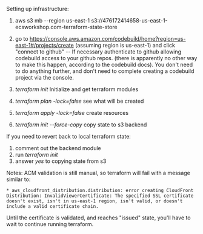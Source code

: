 Setting up infrastructure:

1. aws s3 mb --region us-east-1 s3://476172414658-us-east-1-ecsworkshop.com-terraform-state-store
1. go to https://console.aws.amazon.com/codebuild/home?region=us-east-1#/projects/create (assuming region is us-east-1)
and click "connect to github" -- If necessary authenticate to github allowing codebuild access to your github repos.
(there is apparently no other way to make this happen, according to the codebuild docs). You don't need to do anything further,
and don't need to complete creating a codebuild project via the console.

1. *terraform init* Initialize and get terraform modules
1. *terraform plan -lock=false* see what will be created
1. *terraform apply -lock=false* create resources
1. *terraform init --force-copy* copy state to s3 backend

If you need to revert back to local terraform state:
1. comment out the backend module
1. run *terraform init*
1. answer *yes* to copying state from s3

Notes:
ACM validation is still manual, so terraform will fail with a message similar to:
```
* aws_cloudfront_distribution.distribution: error creating CloudFront Distribution: InvalidViewerCertificate: The specified SSL certificate doesn't exist, isn't in us-east-1 region, isn't valid, or doesn't include a valid certificate chain.
```

Until the certificate is validated, and reaches "issued" state, you'll have to wait to continue running terraform.
